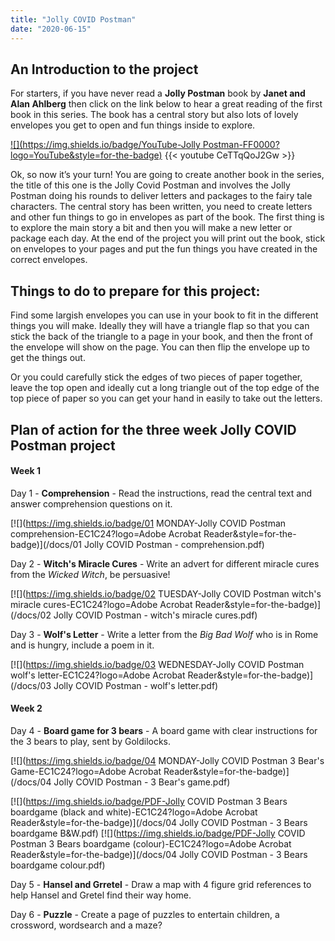```yaml
---
title: "Jolly COVID Postman"
date: "2020-06-15"
---
```


## An Introduction to the project

For starters, if you have never read a **Jolly Postman** book by **Janet and Alan Ahlberg** then click on the link below to hear a great reading of the first book in this series. The book has a central story but also lots of lovely envelopes you get to open and fun things inside to explore.

[![](https://img.shields.io/badge/YouTube-Jolly Postman-FF0000?logo=YouTube&style=for-the-badge)](https://www.youtube.com/watch?v=CeTTqQoJ2Gw)
{{< youtube CeTTqQoJ2Gw >}}

Ok, so now it’s your turn! You are going to create another book in the series, the title of this one is the Jolly Covid Postman and involves the Jolly Postman doing his rounds to deliver letters and packages to the fairy tale characters. The central story has been written, you need to create letters and other fun things to go in envelopes as part of the book. The first thing is to explore the main story a bit and then you will make a new letter or package each day. At the end of the project you will print out the book, stick on envelopes to your pages and put the fun things you have created in the correct envelopes.

## Things to do to prepare for this project:

Find some largish envelopes you can use in your book to fit in the different things you will make. Ideally they will have a triangle flap so that you can stick the back of the triangle to a page in your book, and then the front of the envelope will show on the page. You can then flip the envelope up to get the things out.

Or you could carefully stick the edges of two pieces of paper together, leave the top open and ideally cut a long triangle out of the top edge of the top piece of paper so you can get your hand in easily to take out the letters.

## Plan of action for the three week Jolly COVID Postman project

#### Week 1

Day 1 - **Comprehension** - Read the instructions, read the central text and answer comprehension questions on it.

[![](https://img.shields.io/badge/01 MONDAY-Jolly COVID Postman comprehension-EC1C24?logo=Adobe Acrobat Reader&style=for-the-badge)](/docs/01 Jolly COVID Postman - comprehension.pdf)

Day 2 - **Witch's Miracle Cures** - Write an advert for different miracle cures from the *Wicked Witch*, be persuasive!

[![](https://img.shields.io/badge/02 TUESDAY-Jolly COVID Postman witch's miracle cures-EC1C24?logo=Adobe Acrobat Reader&style=for-the-badge)](/docs/02 Jolly COVID Postman - witch's miracle cures.pdf)

Day 3 - **Wolf's Letter** - Write a letter from the *Big Bad Wolf* who is in Rome and is hungry, include a poem in it.

[![](https://img.shields.io/badge/03 WEDNESDAY-Jolly COVID Postman wolf's letter-EC1C24?logo=Adobe Acrobat Reader&style=for-the-badge)](/docs/03 Jolly COVID Postman - wolf's letter.pdf)

#### Week 2

Day 4 - **Board game for 3 bears** - A board game with clear instructions for the 3 bears to play, sent by Goldilocks.

[![](https://img.shields.io/badge/04 MONDAY-Jolly COVID Postman 3 Bear's Game-EC1C24?logo=Adobe Acrobat Reader&style=for-the-badge)](/docs/04 Jolly COVID Postman - 3 Bear's game.pdf)

[![](https://img.shields.io/badge/PDF-Jolly COVID Postman 3 Bears boardgame (black and white)-EC1C24?logo=Adobe Acrobat Reader&style=for-the-badge)](/docs/04 Jolly COVID Postman - 3 Bears boardgame B&W.pdf) [![](https://img.shields.io/badge/PDF-Jolly COVID Postman 3 Bears boardgame (colour)-EC1C24?logo=Adobe Acrobat Reader&style=for-the-badge)](/docs/04 Jolly COVID Postman - 3 Bears boardgame colour.pdf)

Day 5 - **Hansel and Grretel** - Draw a map with 4 figure grid references to help Hansel and Gretel find their way home.

Day 6 - **Puzzle** - Create a page of puzzles to entertain children, a crossword, wordsearch and a maze?

<!---
#### Week 3

Day 7 - **Entertainment** - Create a front cover for the book (change fonts and add pictures) and write a blurb too.

Day 8 - **Puzzles** - Finish any pictures or other book parts, or if you have finished then create a poster advert.

Day 9 - **Sports** - Finish any pictures or other book parts, or if you have finished then create a video advert.
--->

<br>
<br>

